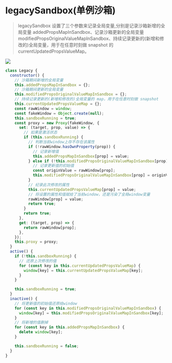 # legacySandbox(单例沙箱)

> legacySandbox 设置了三个参数来记录全局变量,分别是记录沙箱新增的全局变量 addedPropsMapInSandbox、记录沙箱更新的全局变量 modifiedPropsOriginalValueMapInSandbox、持续记录更新的(新增和修改的)全局变量，用于在任意时刻做 snapshot 的 currentUpdatedPropsValueMap。

![](https://images.weserv.nl/?url=https://article.biliimg.com/bfs/article/d85811e8b038e4bed6573f46937cd29392e96466.png)

```js
class Legacy {
  constructor() {
    // 沙箱期间新增的全局变量
    this.addedPropsMapInSandbox = {};
    // 沙箱期间更新的全局变量
    this.modifiedPropsOriginalValueMapInSandbox = {};
    // 持续记录更新的(新增和修改的)全局变量的 map，用于在任意时刻做 snapshot
    this.currentUpdatedPropsValueMap = {};
    const rawWindow = window;
    const fakeWindow = Object.create(null);
    this.sandboxRunning = true;
    const proxy = new Proxy(fakeWindow, {
      set: (target, prop, value) => {
        // 如果是激活状态
        if (this.sandboxRunning) {
          // 判断当前window上存不存在该属性
          if (!rawWindow.hasOwnProperty(prop)) {
            // 记录新增值
            this.addedPropsMapInSandbox[prop] = value;
          } else if (!this.modifiedPropsOriginalValueMapInSandbox[prop]) {
            // 记录更新值的初始值
            const originValue = rawWindow[prop];
            this.modifiedPropsOriginalValueMapInSandbox[prop] = originValue;
          }
          // 纪录此次修改的属性
          this.currentUpdatedPropsValueMap[prop] = value;
          // 将设置的属性和值赋给了当前window，还是污染了全局window变量
          rawWindow[prop] = value;
          return true;
        }
        return true;
      },
      get: (target, prop) => {
        return rawWindow[prop];
      },
    });
    this.proxy = proxy;
  }
  active() {
    if (!this.sandboxRunning) {
      // 还原上次修改的值
      for (const key in this.currentUpdatedPropsValueMap) {
        window[key] = this.currentUpdatedPropsValueMap[key];
      }
    }

    this.sandboxRunning = true;
  }
  inactive() {
    // 将更新值的初始值还原给window
    for (const key in this.modifiedPropsOriginalValueMapInSandbox) {
      window[key] = this.modifiedPropsOriginalValueMapInSandbox[key];
    }
    // 将新增的值删掉
    for (const key in this.addedPropsMapInSandbox) {
      delete window[key];
    }

    this.sandboxRunning = false;
  }
}
```
